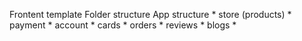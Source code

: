 Frontent template
Folder structure
App structure
    * store (products)
    * payment
    * account
    * cards
    * orders
    * reviews
    * blogs
    * 